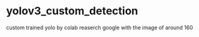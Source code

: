 # yolov3_custom_detection
custom trained yolo by colab reaserch google with the image of around 160
